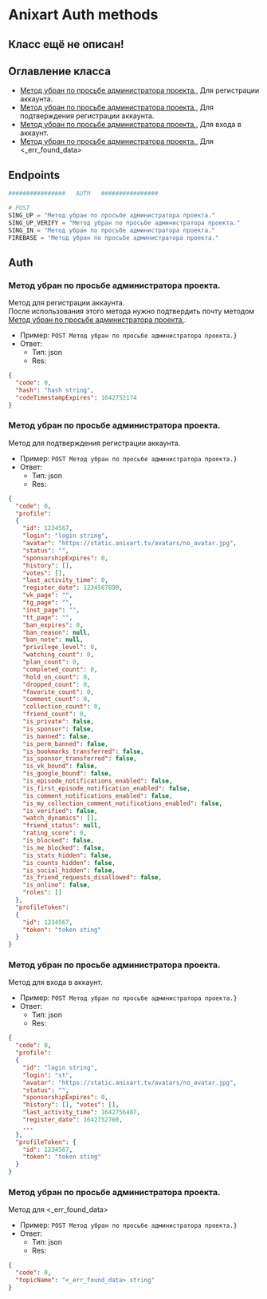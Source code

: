 # Anixart Auth methods

## Класс ещё не описан!

## **Оглавление класса**

* [Метод убран по просьбе администратора проекта.](#authsignup), Для регистрации аккаунта.
* [Метод убран по просьбе администратора проекта.](#authverify), Для подтверждения регистрации аккаунта.
* [Метод убран по просьбе администратора проекта.](#authsignin), Для входа в аккаунт.
* [Метод убран по просьбе администратора проекта.](#authfirebase), Для <_err_found_data>

## **Endpoints**

```python
################   AUTH   ################

# POST
SING_UP = "Метод убран по просьбе администратора проекта."
SING_UP_VERIFY = "Метод убран по просьбе администратора проекта."
SING_IN = "Метод убран по просьбе администратора проекта."
FIREBASE = "Метод убран по просьбе администратора проекта."
```

## **Auth**

### **Метод убран по просьбе администратора проекта.**

Метод для регистрации аккаунта. <br />
После использования этого метода нужно подтвердить почту методом [Метод убран по просьбе администратора проекта.](#authverify).

* Пример: `POST Метод убран по просьбе администратора проекта.}`
* Ответ:
    * Тип: json
    * Res: 
```json
{
  "code": 0, 
  "hash": "hash string", 
  "codeTimestampExpires": 1642752174
}
```

### **Метод убран по просьбе администратора проекта.**

Метод для подтверждения регистрации аккаунта.

* Пример: `POST Метод убран по просьбе администратора проекта.}`
* Ответ:
    * Тип: json
    * Res: 
```json
{
  "code": 0, 
  "profile": 
  {
    "id": 1234567, 
    "login": "login string", 
    "avatar": "https://static.anixart.tv/avatars/no_avatar.jpg", 
    "status": "", 
    "sponsorshipExpires": 0, 
    "history": [], 
    "votes": [], 
    "last_activity_time": 0, 
    "register_date": 1234567890, 
    "vk_page": "", 
    "tg_page": "", 
    "inst_page": "", 
    "tt_page": "", 
    "ban_expires": 0, 
    "ban_reason": null, 
    "ban_note": null, 
    "privilege_level": 0, 
    "watching_count": 0, 
    "plan_count": 0, 
    "completed_count": 0, 
    "hold_on_count": 0, 
    "dropped_count": 0, 
    "favorite_count": 0, 
    "comment_count": 0, 
    "collection_count": 0, 
    "friend_count": 0, 
    "is_private": false, 
    "is_sponsor": false, 
    "is_banned": false, 
    "is_perm_banned": false, 
    "is_bookmarks_transferred": false, 
    "is_sponsor_transferred": false, 
    "is_vk_bound": false, 
    "is_google_bound": false, 
    "is_episode_notifications_enabled": false, 
    "is_first_episode_notification_enabled": false, 
    "is_comment_notifications_enabled": false, 
    "is_my_collection_comment_notifications_enabled": false, 
    "is_verified": false, 
    "watch_dynamics": [], 
    "friend_status": null, 
    "rating_score": 0, 
    "is_blocked": false, 
    "is_me_blocked": false, 
    "is_stats_hidden": false, 
    "is_counts_hidden": false, 
    "is_social_hidden": false, 
    "is_friend_requests_disallowed": false,
    "is_online": false, 
    "roles": []
  }, 
  "profileToken": 
  {
    "id": 1234567, 
    "token": "token sting"
  }
}
```
### **Метод убран по просьбе администратора проекта.**

Метод для входа в аккаунт.

* Пример: `POST Метод убран по просьбе администратора проекта.}`
* Ответ:
    * Тип: json
    * Res: 
```json
{
  "code": 0, 
  "profile": 
  {
    "id": "login string", 
    "login": "st", 
    "avatar": "https://static.anixart.tv/avatars/no_avatar.jpg", 
    "status": "", 
    "sponsorshipExpires": 0, 
    "history": [], "votes": [], 
    "last_activity_time": 1642756487, 
    "register_date": 1642752760, 
    ...
  }, 
  "profileToken": {
    "id": 1234567, 
    "token": "token sting"
  }
}

```

### **Метод убран по просьбе администратора проекта.**

Метод для <_err_found_data>

* Пример: `POST Метод убран по просьбе администратора проекта.}`
* Ответ:
    * Тип: json
    * Res: 
```json
{
  "code": 0, 
  "topicName": "<_err_found_data> string"
}
```
